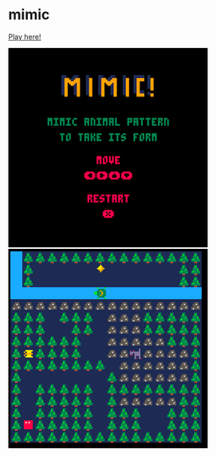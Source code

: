 # mimic

[Play here!](https://www.lexaloffle.com/bbs/?tid=37345)

![splash](images/splash.png)
![demo3](images/demo3.gif)
